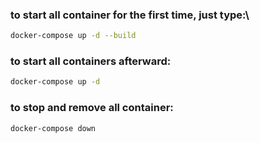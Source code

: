 ### to start all container for the first time, just type:\

```bash
docker-compose up -d --build
```

### to start all containers afterward:

```bash
docker-compose up -d
```

### to stop and remove all container:
```bash
docker-compose down
```